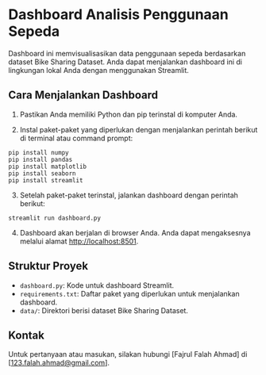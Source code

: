 # Dashboard Analisis Penggunaan Sepeda

Dashboard ini memvisualisasikan data penggunaan sepeda berdasarkan dataset Bike Sharing Dataset. Anda dapat menjalankan dashboard ini di lingkungan lokal Anda dengan menggunakan Streamlit.

## Cara Menjalankan Dashboard

1. Pastikan Anda memiliki Python dan pip terinstal di komputer Anda.

2. Instal paket-paket yang diperlukan dengan menjalankan perintah berikut di terminal atau command prompt:
```
pip install numpy
pip install pandas
pip install matplotlib
pip install seaborn
pip install streamlit
```

3. Setelah paket-paket terinstal, jalankan dashboard dengan perintah berikut:

```
streamlit run dashboard.py
```

4. Dashboard akan berjalan di browser Anda. Anda dapat mengaksesnya melalui alamat [http://localhost:8501](http://localhost:8501).

## Struktur Proyek

- `dashboard.py`: Kode untuk dashboard Streamlit.
- `requirements.txt`: Daftar paket yang diperlukan untuk menjalankan dashboard.
- `data/`: Direktori berisi dataset Bike Sharing Dataset.

## Kontak

Untuk pertanyaan atau masukan, silakan hubungi [Fajrul Falah Ahmad] di [123.falah.ahmad@gmail.com].
